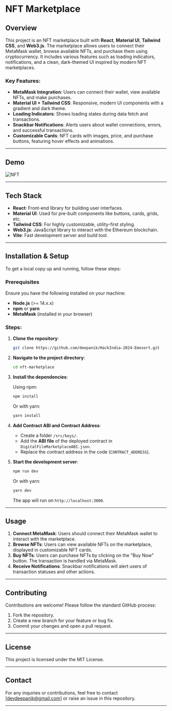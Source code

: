 # NFT Marketplace

## Overview

This project is an NFT marketplace built with **React**, **Material UI**, **Tailwind CSS**, and **Web3.js**. The marketplace allows users to connect their MetaMask wallet, browse available NFTs, and purchase them using cryptocurrency. It includes various features such as loading indicators, notifications, and a clean, dark-themed UI inspired by modern NFT marketplaces.

### Key Features:

- **MetaMask Integration**: Users can connect their wallet, view available NFTs, and make purchases.
- **Material UI + Tailwind CSS**: Responsive, modern UI components with a gradient and dark theme.
- **Loading Indicators**: Shows loading states during data fetch and transactions.
- **Snackbar Notifications**: Alerts users about wallet connections, errors, and successful transactions.
- **Customizable Cards**: NFT cards with images, price, and purchase buttons, featuring hover effects and animations.

---
## Demo

![NFT](https://github.com/user-attachments/assets/2d842980-4fb9-46c4-988f-8a9c42bd485d)


---

## Tech Stack

- **React**: Front-end library for building user interfaces.
- **Material UI**: Used for pre-built components like buttons, cards, grids, etc.
- **Tailwind CSS**: For highly customizable, utility-first styling.
- **Web3.js**: JavaScript library to interact with the Ethereum blockchain.
- **Vite**: Fast development server and build tool.

---

## Installation & Setup

To get a local copy up and running, follow these steps:

### Prerequisites

Ensure you have the following installed on your machine:

- **Node.js** (>= 14.x.x)
- **npm** or **yarn**
- **MetaMask** (installed in your browser)

### Steps:

1. **Clone the repository**:

    ```bash
    git clone https://github.com/deepanik/HackIndia-2024-Emosort.git
    ```

2. **Navigate to the project directory**:

    ```bash
    cd nft-marketplace
    ```

3. **Install the dependencies**:

    Using npm:

    ```bash
    npm install
    ```

    Or with yarn:

    ```bash
    yarn install
    ```

4. **Add Contract ABI and Contract Address**:

    - Create a folder `/src/keys/`.
    - Add the **ABI file** of the deployed contract in `DigitalFileMarketplaceABI.json`.
    - Replace the contract address in the code (`CONTRACT_ADDRESS`).

5. **Start the development server**:

    ```bash
    npm run dev
    ```

    Or with yarn:

    ```bash
    yarn dev
    ```

    The app will run on `http://localhost:3000`.

---

## Usage

1. **Connect MetaMask**: Users should connect their MetaMask wallet to interact with the marketplace.
2. **Browse NFTs**: Users can view available NFTs on the marketplace, displayed in customizable NFT cards.
3. **Buy NFTs**: Users can purchase NFTs by clicking on the "Buy Now" button. The transaction is handled via MetaMask.
4. **Receive Notifications**: Snackbar notifications will alert users of transaction statuses and other actions.

---

## Contributing

Contributions are welcome! Please follow the standard GitHub process:

1. Fork the repository.
2. Create a new branch for your feature or bug fix.
3. Commit your changes and open a pull request.

---

## License

This project is licensed under the MIT License.

---

## Contact

For any inquiries or contributions, feel free to contact [devdeepanik@gmail.com] or raise an issue in this repository.

---

